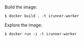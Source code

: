 Build the image:
```
$ docker build . -t irunner-worker
```

Explore the image:
```
$ docker run -i -t irunner-worker
```
